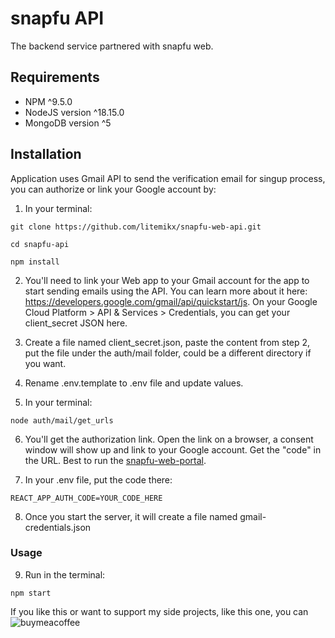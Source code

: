 # snapfu API

The backend service partnered with snapfu web.

## Requirements
- NPM ^9.5.0
- NodeJS version ^18.15.0
- MongoDB version ^5

## Installation
Application uses Gmail API to send the verification email for singup process, you can authorize or link your Google account by:

1. In your terminal:
```
git clone https://github.com/litemikx/snapfu-web-api.git

cd snapfu-api

npm install
```

2. You'll need to link your Web app to your Gmail account for the app to start sending emails using the API. You can learn more about it here: https://developers.google.com/gmail/api/quickstart/js. On your Google Cloud Platform > API & Services > Credentials, you can get your client_secret JSON here. 

3. Create a file named client_secret.json, paste the content from step 2, put the file under the auth/mail folder, could be a different directory if you want. 

4. Rename .env.template to .env file and update values.

5. In your terminal: 
```
node auth/mail/get_urls
```
6. You'll get the authorization link. Open the link on a browser, a consent window will show up and link to your Google account. Get the "code" in the URL. Best to run the [snapfu-web-portal](https://github.com/litemikx/snapfu-web-portal). 

7. In your .env file, put the code there:
```
REACT_APP_AUTH_CODE=YOUR_CODE_HERE
```
8. Once you start the server, it will create a file named gmail-credentials.json

### Usage

9. Run in the terminal:
```
npm start
```

If you like this or want to support my side projects, like this one, you can ![buymeacoffee](https://cdn.buymeacoffee.com/buttons/v2/default-yellow.png)
